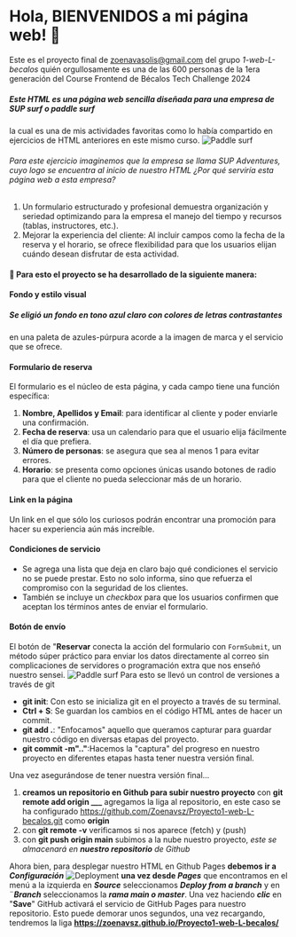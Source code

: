 # Hola, BIENVENIDOS a mi página web! 👋
Este es el proyecto final de [zoenavasolis@gmail.com](https://github.com/Zoenavsz/Proyecto1-web-L-becalos) del grupo _1-web-L-becalos_ quién orgullosamente es una de las 600 personas de la 1era generación del Course Frontend de Bécalos Tech Challenge 2024

##### Este HTML es una página web sencilla diseñada para una empresa de SUP surf o paddle surf
la cual es una de mis actividades favoritas como lo había compartido en ejercicios de HTML anteriores en este mismo curso.
![Paddle surf](https://png.pngtree.com/png-vector/20220814/ourmid/pngtree-penguin-floating-on-a-sup-board-sup-board-surf-board-vector-png-image_33207220.png)
###### Para este ejercicio imaginemos que la empresa se llama SUP Adventures, cuyo logo se encuentra al inicio de nuestro HTML ¿Por qué serviría esta página web a esta empresa?
1.  Un formulario estructurado y profesional demuestra organización y seriedad optimizando para la empresa el manejo del tiempo y recursos (tablas, instructores, etc.).
2. Mejorar la experiencia del cliente:
Al incluir campos como la fecha de la reserva y el horario, se ofrece flexibilidad para que los usuarios elijan cuándo desean disfrutar de esta actividad.

#### 🚀 Para esto el proyecto se ha desarrollado de la siguiente manera:
#### Fondo y estilo visual
##### Se eligió un fondo en tono azul claro con colores de letras contrastantes 
en una paleta de azules-púrpura acorde a la imagen de marca y el servicio que se ofrece.
#### Formulario de reserva
El formulario es el núcleo de esta página, y cada campo tiene una función específica:

1. **Nombre, Apellidos y Email**: para identificar al cliente y poder enviarle una confirmación.
2. **Fecha de reserva**: usa un calendario para que el usuario elija fácilmente el día que prefiera.
3. **Número de personas**: se asegura que sea al menos 1 para evitar errores.
4. **Horario**: se presenta como opciones únicas usando botones de radio para que el cliente no pueda seleccionar más de un horario.

#### Link en la página
Un link en el que sólo los curiosos podrán encontrar una promoción para hacer su experiencia aún más increíble.

#### Condiciones de servicio
* Se agrega una lista que deja en claro bajo qué condiciones el servicio no se puede prestar. Esto no solo informa, sino que refuerza el compromiso con la seguridad de los clientes. 
* También se incluye un *checkbox* para que los usuarios confirmen que aceptan los términos antes de enviar el formulario.

#### Botón de envío
El botón de "**Reservar** conecta la acción del formulario con `FormSubmit`, un método súper práctico para enviar los datos directamente al correo sin complicaciones de servidores o programación extra que nos enseñó nuestro sensei.
![Paddle surf](https://img.freepik.com/vector-premium/pareja-joven-remando-tablas-sup-ilustracion-vectorial-plana-stand-up-paddle-boarding-sup-surfing-concepto-actividad-playa-verano_103044-1217.jpg)
Para esto se llevó un control de versiones a través de git
* **git init**: Con esto se inicializa git en el proyecto a través de su terminal.
* **Ctrl + S**: Se guardan los cambios en el código HTML antes de hacer un commit.
* **git add .**: "Enfocamos" aquello que queramos capturar para guardar nuestro código en diversas etapas del proyecto.
* **git commit -m".."**:Hacemos la "captura" del progreso en nuestro proyecto en diferentes etapas hasta tener nuestra versión final.

Una vez asegurándose de tener nuestra versión final...
1. **creamos un repositorio en Github para subir nuestro proyecto**
con **git remote add origin ___** agregamos la liga al repositorio, en este caso se ha configurado https://github.com/Zoenavsz/Proyecto1-web-L-becalos.git como **origin**
2. con **git remote -v** verificamos si nos aparece (fetch) y (push)
3. con **git push origin main** subimos a la nube nuestro proyecto, _este se almacenará en **nuestro repositorio** de Github_

Ahora bien, para desplegar nuestro HTML en Github Pages **debemos ir a _Configuración_** 
![Deployment](https://miro.medium.com/v2/resize:fit:828/format:webp/1*NXw6MsuP05WBbxRkl_EsPw.png)
**una vez desde _Pages_** que encontramos en el menú a la izquierda en **_Source_** seleccionamos **_Deploy from a branch_** y en ¨**_Branch_** seleccionamos la **_rama main o master_**. Una vez haciendo **_clic_** en "**Save**" GitHub activará el servicio de GitHub Pages para nuestro repositorio. Esto puede demorar unos segundos, una vez recargando, tendremos la liga **https://zoenavsz.github.io/Proyecto1-web-L-becalos/**